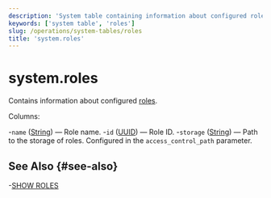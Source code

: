 ```yaml
---
description: 'System table containing information about configured roles.'
keywords: ['system table', 'roles']
slug: /operations/system-tables/roles
title: 'system.roles'
---
```


# system.roles

Contains information about configured [roles](../../guides/sre/user-management/index.md#role-management).

Columns:

-`name` ([String](../../sql-reference/data-types/string.md)) — Role name.
-`id` ([UUID](../../sql-reference/data-types/uuid.md)) — Role ID.
-`storage` ([String](../../sql-reference/data-types/string.md)) — Path to the storage of roles. Configured in the `access_control_path` parameter.

## See Also {#see-also}

-[SHOW ROLES](/sql-reference/statements/show#show-roles)
